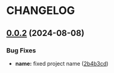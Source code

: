 # CHANGELOG

## [0.0.2](https://github.com/Egoka/egorkas-npm/compare/v0.0.1...v0.0.2) (2024-08-08)


### Bug Fixes

* **name:** fixed project name ([2b4b3cd](https://github.com/Egoka/egorkas-npm/commit/2b4b3cd80c0301131e157cb75f5b62fc55621e17))
